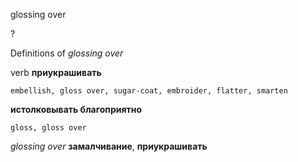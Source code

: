 glossing over

?


Definitions of _glossing over_

verb
**приукрашивать**

    embellish, gloss over, sugar-coat, embroider, flatter, smarten
**истолковывать благоприятно**

    gloss, gloss over

_glossing over_
**замалчивание**, **приукрашивать**
